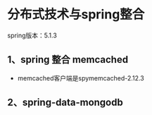 # 分布式技术与spring整合

spring版本：5.1.3

## 1、spring 整合 memcached

- memcached客户端是spymemcached-2.12.3



## 2、spring-data-mongodb

